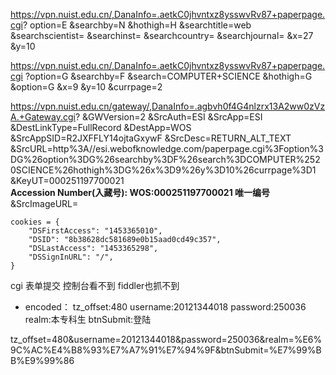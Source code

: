 https://vpn.nuist.edu.cn/,DanaInfo=.aetkC0jhvntxz8ysswvRv87+paperpage.cgi?
option=E
&searchby=N
&hothigh=H
&searchtitle=web
&searchscientist=
&searchinst=
&searchcountry=
&searchjournal=
&x=27
&y=10


https://vpn.nuist.edu.cn/,DanaInfo=.aetkC0jhvntxz8ysswvRv87+paperpage.cgi
?option=G
&searchby=F
&search=COMPUTER+SCIENCE
&hothigh=G
&option=G
&x=9
&y=10
&currpage=2

https://vpn.nuist.edu.cn/gateway/,DanaInfo=.agbvh0f4G4nlzrx13A2ww0zVzA.+Gateway.cgi?
&GWVersion=2
&SrcAuth=ESI
&SrcApp=ESI
&DestLinkType=FullRecord
&DestApp=WOS
&SrcAppSID=R2JXFFLY14ojtaGxywF
&SrcDesc=RETURN_ALT_TEXT
&SrcURL=http%3A//esi.webofknowledge.com/paperpage.cgi%3Foption%3DG%26option%3DG%26searchby%3DF%26search%3DCOMPUTER%2520SCIENCE%26hothigh%3DG%26x%3D9%26y%3D10%26currpage%3D1
&KeyUT=000251197700021  
**Accession Number(入藏号): WOS:000251197700021 唯一编号**
&SrcImageURL=



```
cookies = {
    "DSFirstAccess": "1453365010",
    "DSID": "8b38628dc581689e0b15aad0cd49c357",
    "DSLastAccess": "1453365298",
    "DSSignInURL": "/",
}
```



cgi
表单提交
控制台看不到
fiddler也抓不到

- encoded：
tz_offset:480
username:20121344018
password:250036
realm:本专科生
btnSubmit:登陆

tz_offset=480&username=20121344018&password=250036&realm=%E6%9C%AC%E4%B8%93%E7%A7%91%E7%94%9F&btnSubmit=%E7%99%BB%E9%99%86
